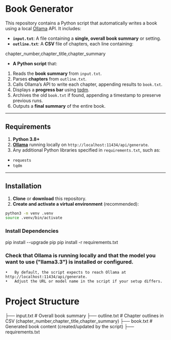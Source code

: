 # Book Generator

This repository contains a Python script that automatically writes a book using a local [Ollama](https://github.com/jmorganca/ollama) API. It includes:

- **`input.txt`**: A file containing a **single, overall book summary** or setting.  
- **`outline.txt`**: A **CSV** file of chapters, each line containing:  

chapter_number,chapter_title,chapter_summary

- **A Python script** that:
1. Reads the **book summary** from `input.txt`.  
2. Parses **chapters** from `outline.txt`.  
3. Calls Ollama’s API to write each chapter, appending results to `book.txt`.  
4. Displays a **progress bar** using [tqdm](https://github.com/tqdm/tqdm).  
5. Archives the old `book.txt` if found, appending a timestamp to preserve previous runs.  
6. Outputs a **final summary** of the entire book.

---

## Requirements

1. **Python 3.8+**  
2. **[Ollama](https://github.com/jmorganca/ollama)** running locally on `http://localhost:11434/api/generate`.  
3. Any additional Python libraries specified in `requirements.txt`, such as:  
 - `requests`  
 - `tqdm`  

---

## Installation

1. **Clone** or **download** this repository.  
2. **Create and activate a virtual environment** (recommended):
 ```bash
 python3 -m venv .venv
 source .venv/bin/activate
 ```

### Install Dependencies

pip install --upgrade pip
pip install -r requirements.txt


### Check that Ollama is running locally and that the model you want to use ("llama3.3") is installed or configured.
	•	By default, the script expects to reach Ollama at http://localhost:11434/api/generate.
	•	Adjust the URL or model name in the script if your setup differs.

# Project Structure

├── input.txt            # Overall book summary
├── outline.txt          # Chapter outlines in CSV (chapter_number,chapter_title,chapter_summary)
├── book.txt             # Generated book content (created/updated by the script)
├── requirements.txt